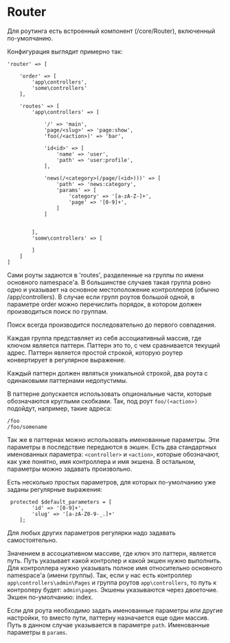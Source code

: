# Router

Для роутинга есть встроенный компонент (/core/Router), включенный по-умолчанию.
 
Конфигурация выглядит примерно так:
```
'router' => [

    'order' => [
        'app\controllers',
        'some\controllers'
    ],

    'routes' => [
        'app\controllers' => [
            
            '/' => 'main',
            'page/<slug>' => 'page:show',
            'foo(/<action>)' => 'bar',
            
            'id<id>' => [
                'name' => 'user',
                'path' => 'user:profile',
            ],
            
            'news(/<category>(/page/(<id>)))' => [
                'path' => 'news:category',
                'params' => [
                    'category' => '[a-zA-Z-]+',
                    'page' => '[0-9]+',
                ]
            ]
            
        
        ],
        'some\controllers' => [
        
        ]
    ]
]
```


Сами роуты задаются в 'routes', разделенные на группы по имени основного namespace'а. В большинстве случаев такая группа
ровно одно и указывает на основное местоположение контроллеров (обычно /app/controllers). 
В случае если групп роутов большой одной, в параметре order можно перечислить порядок, в котором должен производиться поиск
по группам.

Поиск всегда производится последовательно до первого совпадения.

Каждая группа представляет из себя ассоциативный массив, где ключом является паттерн. Паттерн это то, с чем сравнивается
текущий адрес. Паттерн является простой строкой, которую роутер конвертирует в регулярное выражение.

Каждый паттерн должен являться уникальной строкой, два роута с одинаковыми паттернами недопустимы.

В паттерне допускается использовать опциональные части, которые обозначаются круглыми скобками. Так, под роут ```foo/(<action>)```
подойдут, например, такие адреса:
```
/foo
/foo/somename
```

Так же в паттернах можно использовать именованные параметры. Эти параметры в последствие передаются в экшен. Есть два стандартных
именованных параметра: ```<controller>``` и ```<action>```, которые обозначают, как уже понятно, имя контроллера и имя экшена. В остальном, параметры
можно задавать произвольно.

Есть несколько простых параметров, для которых по-умолчанию уже заданы регулярные выражения:
```
 protected $default_parameters = [
        'id' => '[0-9]+',
        'slug' => '[a-zA-Z0-9-_.]+'
    ];
```
Для любых других параметров регулярки надо задавать самостоятельно.
     
Значением в ассоциативном массиве, где ключ это паттерн, является путь. Путь указывает какой контролер и какой экшен нужно
выполнить. Для контроллера нужно указывать полное имя относительно основного namespace'а (имени группы). Так, если у нас 
есть контроллер `app\controllers\admin\Pages` и группа роутов `app\controllers`, то путь к контролеру будет: `admin\pages`.
Экшены указываются через двоеточие. Экшен по-умолчанию: index.

Если для роута необходимо задать именованные параметры или другие настройки, то вместо пути, паттерну назначается еще один массив.
Путь в данном случае указывается в параметре ```path```. Именованные параметры в ```params```. 
    
 